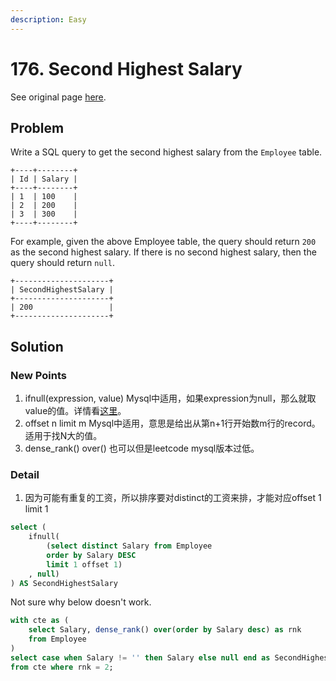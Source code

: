 ```yaml
---
description: Easy
---
```


# 176. Second Highest Salary

See original page [here](https://leetcode.com/problems/second-highest-salary/).

## Problem

Write a SQL query to get the second highest salary from the `Employee` table.

```text
+----+--------+
| Id | Salary |
+----+--------+
| 1  | 100    |
| 2  | 200    |
| 3  | 300    |
+----+--------+
```

For example, given the above Employee table, the query should return `200` as the second highest salary. If there is no second highest salary, then the query should return `null`.

```text
+---------------------+
| SecondHighestSalary |
+---------------------+
| 200                 |
+---------------------+
```

## Solution

### New Points

1. ifnull\(expression, value\) Mysql中适用，如果expression为null，那么就取value的值。详情看[这里](https://www.w3schools.com/sql/sql_isnull.asp)。
2. offset n limit m Mysql中适用，意思是给出从第n+1行开始数m行的record。适用于找N大的值。
3. dense\_rank\(\) over\(\) 也可以但是leetcode mysql版本过低。

### Detail

1. 因为可能有重复的工资，所以排序要对distinct的工资来排，才能对应offset 1 limit 1

```sql
select (
    ifnull(
        (select distinct Salary from Employee
        order by Salary DESC
        limit 1 offset 1)
    , null)
) AS SecondHighestSalary
```

Not sure why below doesn't work.

```sql
with cte as (
    select Salary, dense_rank() over(order by Salary desc) as rnk
    from Employee
)
select case when Salary != '' then Salary else null end as SecondHighestSalary 
from cte where rnk = 2;
```

